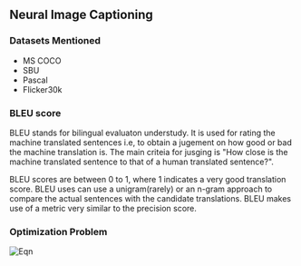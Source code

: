 ## Neural Image Captioning

### Datasets Mentioned
- MS COCO
- SBU
- Pascal
- Flicker30k

### BLEU score

BLEU stands for bilingual evaluaton understudy. It is used for rating the machine translated sentences i.e, to obtain a jugement on how good or bad the machine translation is. The main criteia for jusging is "How close is the machine translated sentence to that of a human translated sentence?".

BLEU scores are between 0 to 1, where 1 indicates a very good translation score. BLEU uses can use a unigram(rarely) or an n-gram approach to compare the actual sentences with the candidate translations. BLEU makes use of a metric very similar to the precision score.

### Optimization Problem

![Eqn]()
